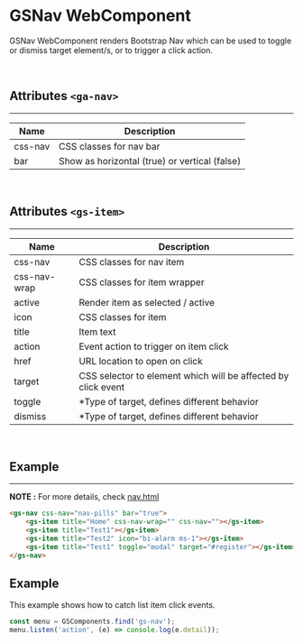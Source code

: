 # GSNav WebComponent
 
GSNav WebComponent renders Bootstrap Nav which can be used to toggle or dismiss target element/s, or to trigger a click action.
 
<br>
 
## Attributes ```<ga-nav>```
---
 
| Name               | Description                                                  |
|--------------------|--------------------------------------------------------------|
| css-nav            | CSS classes for nav bar                                      |
| bar                | Show as horizontal (true) or vertical (false)                |
 
<br>
 
## Attributes ```<gs-item>```
---
 
| Name               | Description                                                  |
|--------------------|--------------------------------------------------------------|
| css-nav            | CSS classes for nav item                                     |
| css-nav-wrap       | CSS classes for item wrapper                                 |
| active             | Render item as selected / active                             |
| icon               | CSS classes for item                                         |
| title              | Item text                                                    |
| action             | Event action to trigger on item click                        |
| href               | URL location to open on click                                |
| target             | CSS selector to element which will be affected by click event |
| toggle             | *Type of target, defines different behavior                  |
| dismiss            | *Type of target, defines different behavior                  |
 
<br>
 
## Example
---
 
**NOTE :**
For more details, check [nav.html](../../demos/nav.html)
 
```html
<gs-nav css-nav="nav-pills" bar="true">
    <gs-item title="Home" css-nav-wrap="" css-nav=""></gs-item>
    <gs-item title="Test1"></gs-item>
    <gs-item title="Test2" icon="bi-alarm ms-1"></gs-item>
    <gs-item title="Test1" toggle="modal" target="#register"></gs-item>
</gs-nav>
```
 
## Example
 
This example shows how to catch list item click events.
 
```JavaScript
const menu = GSComponents.find('gs-nav');
menu.listen('action', (e) => console.log(e.detail));
```

